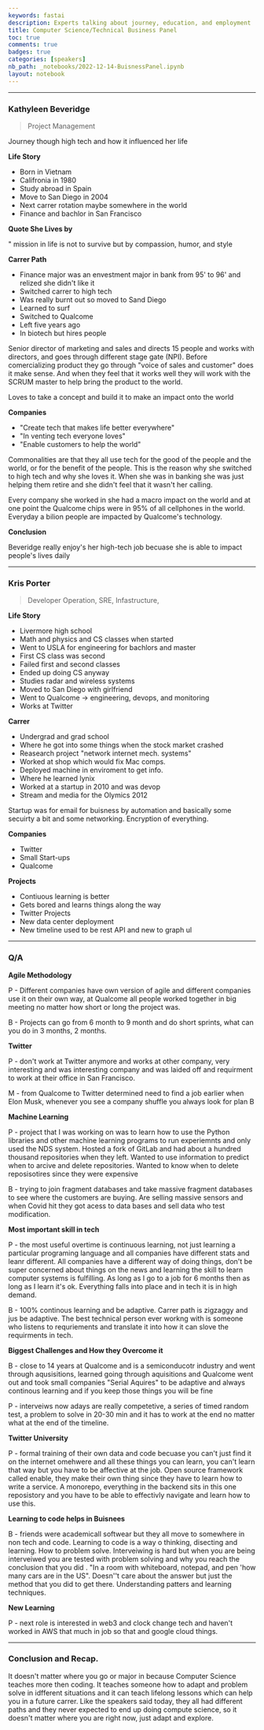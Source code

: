 ```yaml
---
keywords: fastai
description: Experts talking about journey, education, and employment
title: Computer Science/Technical Business Panel
toc: true
comments: true
badges: true
categories: [speakers]
nb_path: _notebooks/2022-12-14-BuisnessPanel.ipynb
layout: notebook
---
```


<!--
#################################################
### THIS FILE WAS AUTOGENERATED! DO NOT EDIT! ###
#################################################
# file to edit: _notebooks/2022-12-14-BuisnessPanel.ipynb
-->

<div class="container" id="notebook-container">
        
<div class="cell border-box-sizing text_cell rendered"><div class="inner_cell">
<div class="text_cell_render border-box-sizing rendered_html">
<hr/>
</div>
</div>
</div>
<div class="cell border-box-sizing text_cell rendered"><div class="inner_cell">
<div class="text_cell_render border-box-sizing rendered_html">
<h3 id="Kathyleen-Beveridge">Kathyleen Beveridge<a class="anchor-link" href="#Kathyleen-Beveridge"> </a></h3>
</div>
</div>
</div>
<div class="cell border-box-sizing text_cell rendered"><div class="inner_cell">
<div class="text_cell_render border-box-sizing rendered_html">
<blockquote><p>Project Management</p>
</blockquote>

</div>
</div>
</div>
<div class="cell border-box-sizing text_cell rendered"><div class="inner_cell">
<div class="text_cell_render border-box-sizing rendered_html">
<p>Journey though high tech and how it influenced her life</p>

</div>
</div>
</div>
<div class="cell border-box-sizing text_cell rendered"><div class="inner_cell">
<div class="text_cell_render border-box-sizing rendered_html">
<p><strong>Life Story</strong></p>

</div>
</div>
</div>
<div class="cell border-box-sizing text_cell rendered"><div class="inner_cell">
<div class="text_cell_render border-box-sizing rendered_html">
<ul>
<li>Born in Vietnam</li>
<li>Califronia in 1980</li>
<li>Study abroad in Spain</li>
<li>Move to San Diego in 2004</li>
<li>Next carrer rotation maybe somewhere in the world</li>
<li>Finance and bachlor in San Francisco</li>
</ul>

</div>
</div>
</div>
<div class="cell border-box-sizing text_cell rendered"><div class="inner_cell">
<div class="text_cell_render border-box-sizing rendered_html">
<p><strong>Quote She Lives by</strong></p>

</div>
</div>
</div>
<div class="cell border-box-sizing text_cell rendered"><div class="inner_cell">
<div class="text_cell_render border-box-sizing rendered_html">
<p>" mission in life is not to survive but by compassion, humor, and style</p>

</div>
</div>
</div>
<div class="cell border-box-sizing text_cell rendered"><div class="inner_cell">
<div class="text_cell_render border-box-sizing rendered_html">
<p><strong>Carrer Path</strong></p>

</div>
</div>
</div>
<div class="cell border-box-sizing text_cell rendered"><div class="inner_cell">
<div class="text_cell_render border-box-sizing rendered_html">
<ul>
<li>Finance major was an envestment major in bank from 95' to 96' and relized she didn't like it</li>
<li>Switched carrer to high tech</li>
<li>Was really burnt out so moved to Sand Diego </li>
<li>Learned to surf</li>
<li>Switched to Qualcome</li>
<li>Left five years ago </li>
<li>In biotech but hires people</li>
</ul>

</div>
</div>
</div>
<div class="cell border-box-sizing text_cell rendered"><div class="inner_cell">
<div class="text_cell_render border-box-sizing rendered_html">
<p>Senior director of marketing and sales and directs 15 people and works with directors, and goes through different stage gate (NPI). Before comercializing product they go through "voice of sales and customer" does it make sense. And when they feel that it works well they will work with the SCRUM master to help bring the product to the world.</p>

</div>
</div>
</div>
<div class="cell border-box-sizing text_cell rendered"><div class="inner_cell">
<div class="text_cell_render border-box-sizing rendered_html">
<p>Loves to take a concept and build it to make an impact onto the world</p>

</div>
</div>
</div>
<div class="cell border-box-sizing text_cell rendered"><div class="inner_cell">
<div class="text_cell_render border-box-sizing rendered_html">
<p><strong>Companies</strong></p>

</div>
</div>
</div>
<div class="cell border-box-sizing text_cell rendered"><div class="inner_cell">
<div class="text_cell_render border-box-sizing rendered_html">
<ul>
<li>"Create tech that makes life better everywhere"</li>
<li>"In venting tech everyone loves"</li>
<li>"Enable customers to help the world"</li>
</ul>

</div>
</div>
</div>
<div class="cell border-box-sizing text_cell rendered"><div class="inner_cell">
<div class="text_cell_render border-box-sizing rendered_html">
<p>Commonalities are that they all use tech for the good of the people and the world, or for the benefit of the people. This is the reason why she switched to high tech and why she loves it. When she was in banking she was just helping them retire and she didn't feel that it wasn't her calling.</p>

</div>
</div>
</div>
<div class="cell border-box-sizing text_cell rendered"><div class="inner_cell">
<div class="text_cell_render border-box-sizing rendered_html">
<p>Every company she worked in she had a macro impact on the world and at one point the Qualcome chips were in 95% of all cellphones in the world. Everyday a bilion people are impacted by Qualcome's technology.</p>

</div>
</div>
</div>
<div class="cell border-box-sizing text_cell rendered"><div class="inner_cell">
<div class="text_cell_render border-box-sizing rendered_html">
<p><strong>Conclusion</strong></p>

</div>
</div>
</div>
<div class="cell border-box-sizing text_cell rendered"><div class="inner_cell">
<div class="text_cell_render border-box-sizing rendered_html">
<p>Beveridge really enjoy's her high-tech job becuase she is able to impact people's lives daily</p>

</div>
</div>
</div>
<div class="cell border-box-sizing text_cell rendered"><div class="inner_cell">
<div class="text_cell_render border-box-sizing rendered_html">
<hr>
</div>
</div>
</div>
<div class="cell border-box-sizing text_cell rendered"><div class="inner_cell">
<div class="text_cell_render border-box-sizing rendered_html">
<h3 id="Kris-Porter">Kris Porter<a class="anchor-link" href="#Kris-Porter"> </a></h3>
</div>
</div>
</div>
<div class="cell border-box-sizing text_cell rendered"><div class="inner_cell">
<div class="text_cell_render border-box-sizing rendered_html">
<blockquote><p>Developer Operation, SRE, Infastructure,</p>
</blockquote>

</div>
</div>
</div>
<div class="cell border-box-sizing text_cell rendered"><div class="inner_cell">
<div class="text_cell_render border-box-sizing rendered_html">
<p><strong>Life Story</strong></p>

</div>
</div>
</div>
<div class="cell border-box-sizing text_cell rendered"><div class="inner_cell">
<div class="text_cell_render border-box-sizing rendered_html">
<ul>
<li>Livermore high school</li>
<li>Math and physics and CS classes when started</li>
<li>Went to USLA for engineering for bachlors and master</li>
<li>First CS class was second </li>
<li>Failed first and second classes</li>
<li>Ended up doing CS anyway</li>
<li>Studies radar and wireless systems</li>
<li>Moved to San Diego with girlfriend</li>
<li>Went to Qualcome -&gt; engineering, devops, and monitoring</li>
<li>Works at Twitter</li>
</ul>

</div>
</div>
</div>
<div class="cell border-box-sizing text_cell rendered"><div class="inner_cell">
<div class="text_cell_render border-box-sizing rendered_html">
<p><strong>Carrer</strong></p>

</div>
</div>
</div>
<div class="cell border-box-sizing text_cell rendered"><div class="inner_cell">
<div class="text_cell_render border-box-sizing rendered_html">
<ul>
<li>Undergrad and grad school</li>
<li>Where he got into some things when the stock market crashed</li>
<li>Reasearch project "network internet mech. systems"</li>
<li>Worked at shop which would fix Mac comps.</li>
<li>Deployed machine in enviroment to get info.</li>
<li>Where he learned lynix</li>
<li>Worked at a startup in 2010 and was devop</li>
<li>Stream and media for the Olymics 2012</li>
</ul>

</div>
</div>
</div>
<div class="cell border-box-sizing text_cell rendered"><div class="inner_cell">
<div class="text_cell_render border-box-sizing rendered_html">
<p>Startup was for email for buisness by automation and basically some secuirty a bit and some networking. Encryption of everything.</p>

</div>
</div>
</div>
<div class="cell border-box-sizing text_cell rendered"><div class="inner_cell">
<div class="text_cell_render border-box-sizing rendered_html">
<p><strong>Companies</strong></p>

</div>
</div>
</div>
<div class="cell border-box-sizing text_cell rendered"><div class="inner_cell">
<div class="text_cell_render border-box-sizing rendered_html">
<ul>
<li>Twitter</li>
<li>Small Start-ups</li>
<li>Qualcome</li>
</ul>

</div>
</div>
</div>
<div class="cell border-box-sizing text_cell rendered"><div class="inner_cell">
<div class="text_cell_render border-box-sizing rendered_html">
<p><strong>Projects</strong></p>

</div>
</div>
</div>
<div class="cell border-box-sizing text_cell rendered"><div class="inner_cell">
<div class="text_cell_render border-box-sizing rendered_html">
<ul>
<li>Contiuous learning is better</li>
<li>Gets bored and learns things along the way</li>
<li>Twitter Projects</li>
<li>New data center deployment</li>
<li>New timeline used to be rest API and new to graph ul</li>
</ul>

</div>
</div>
</div>
<div class="cell border-box-sizing text_cell rendered"><div class="inner_cell">
<div class="text_cell_render border-box-sizing rendered_html">
<hr/>
</div>
</div>
</div>
<div class="cell border-box-sizing text_cell rendered"><div class="inner_cell">
<div class="text_cell_render border-box-sizing rendered_html">
<h3 id="Q/A">Q/A<a class="anchor-link" href="#Q/A"> </a></h3>
</div>
</div>
</div>
<div class="cell border-box-sizing text_cell rendered"><div class="inner_cell">
<div class="text_cell_render border-box-sizing rendered_html">
<p><strong>Agile Methodology</strong></p>

</div>
</div>
</div>
<div class="cell border-box-sizing text_cell rendered"><div class="inner_cell">
<div class="text_cell_render border-box-sizing rendered_html">
<p>P - Different companies have own version of agile and different companies use it on their own way, at Qualcome all people worked together in big meeting no matter how short or long the project was.</p>

</div>
</div>
</div>
<div class="cell border-box-sizing text_cell rendered"><div class="inner_cell">
<div class="text_cell_render border-box-sizing rendered_html">
<p>B - Projects can go from 6 month to 9 month and do short sprints, what can you do in 3 months, 2 months.</p>

</div>
</div>
</div>
<div class="cell border-box-sizing text_cell rendered"><div class="inner_cell">
<div class="text_cell_render border-box-sizing rendered_html">
<p><strong>Twitter</strong></p>

</div>
</div>
</div>
<div class="cell border-box-sizing text_cell rendered"><div class="inner_cell">
<div class="text_cell_render border-box-sizing rendered_html">
<p>P - don't work at Twitter anymore and works at other company, very interesting and was interesting company and was laided off and requirment to work at their office in San Francisco.</p>

</div>
</div>
</div>
<div class="cell border-box-sizing text_cell rendered"><div class="inner_cell">
<div class="text_cell_render border-box-sizing rendered_html">
<p>M - from Qualcome to Twitter determined need to find a job earlier when Elon Musk, whenever you see a company shuffle you always look for plan B</p>

</div>
</div>
</div>
<div class="cell border-box-sizing text_cell rendered"><div class="inner_cell">
<div class="text_cell_render border-box-sizing rendered_html">
<p><strong>Machine Learning</strong></p>

</div>
</div>
</div>
<div class="cell border-box-sizing text_cell rendered"><div class="inner_cell">
<div class="text_cell_render border-box-sizing rendered_html">
<p>P - project that I was working on was to learn how to use the Python libraries and other machine learning programs to run experiemnts and only used the NDS system. Hosted a fork of GitLab and had about a hundred thousand repositories when they left. Wanted to use information to predict when to arcive and delete repositories. Wanted to know when to delete reposisotires since they were expensive</p>

</div>
</div>
</div>
<div class="cell border-box-sizing text_cell rendered"><div class="inner_cell">
<div class="text_cell_render border-box-sizing rendered_html">
<p>B - trying to join fragment databases and take massive fragment databases to see where the customers are buying. Are selling massive sensors and when Covid hit they got acess to data bases and sell data who test modification.</p>

</div>
</div>
</div>
<div class="cell border-box-sizing text_cell rendered"><div class="inner_cell">
<div class="text_cell_render border-box-sizing rendered_html">
<p><strong>Most important skill in tech</strong></p>

</div>
</div>
</div>
<div class="cell border-box-sizing text_cell rendered"><div class="inner_cell">
<div class="text_cell_render border-box-sizing rendered_html">
<p>P - the most useful overtime is continuous learning, not just learning a particular programing language and all companies have different stats and leanr different. All companies have a different way of doing things, don't be super concerned about things on the news and learning the skill to learn computer systems is fulfilling. As long as I go to a job for 6 months then as long as I learn it's ok. Everything falls into place and in tech it is in high demand.</p>

</div>
</div>
</div>
<div class="cell border-box-sizing text_cell rendered"><div class="inner_cell">
<div class="text_cell_render border-box-sizing rendered_html">
<p>B - 100% continous learning and be adaptive. Carrer path is zigzaggy and jus be adaptive. The best technical person ever workng with is someone who listens to requriements and translate it into how it can slove the requirments in tech.</p>

</div>
</div>
</div>
<div class="cell border-box-sizing text_cell rendered"><div class="inner_cell">
<div class="text_cell_render border-box-sizing rendered_html">
<p><strong>Biggest Challenges and How they Overcome it</strong></p>

</div>
</div>
</div>
<div class="cell border-box-sizing text_cell rendered"><div class="inner_cell">
<div class="text_cell_render border-box-sizing rendered_html">
<p>B - close to 14 years at Qualcome and is a semiconducotr industry and went through aqusisitions, learned going through aquisitions and Qualcome went out and took small companies "Serial Aquires" to be adaptive and always continous learning and if you keep those things you will be fine</p>

</div>
</div>
</div>
<div class="cell border-box-sizing text_cell rendered"><div class="inner_cell">
<div class="text_cell_render border-box-sizing rendered_html">
<p>P - interveiws now adays are really competetive, a series of timed random test, a problem to solve in 20-30 min and it has to work at the end no matter what at the end of the timeline.</p>

</div>
</div>
</div>
<div class="cell border-box-sizing text_cell rendered"><div class="inner_cell">
<div class="text_cell_render border-box-sizing rendered_html">
<p><strong>Twitter University</strong></p>

</div>
</div>
</div>
<div class="cell border-box-sizing text_cell rendered"><div class="inner_cell">
<div class="text_cell_render border-box-sizing rendered_html">
<p>P - formal training of their own data and code becuase you can't just find it on the internet omehwere and all these things you can learn, you can't learn that way but you have to be affective at the job. Open source framework called enable, they make their own thing since they have to learn how to write a service. A monorepo, everything in the backend sits in this one reposistory and you have to be able to effectivly navigate and learn how to use this.</p>

</div>
</div>
</div>
<div class="cell border-box-sizing text_cell rendered"><div class="inner_cell">
<div class="text_cell_render border-box-sizing rendered_html">
<p><strong>Learning to code helps in Buisnees</strong></p>

</div>
</div>
</div>
<div class="cell border-box-sizing text_cell rendered"><div class="inner_cell">
<div class="text_cell_render border-box-sizing rendered_html">
<p>B - friends were academicall softwear but they all move to somewhere in non tech and code. Learning to code is a way o thinking, disecting and learning. How to problem solve. Interveiwing is hard but when you are being interveiwed you are tested with problem solving and why you reach the conclusion that you did . "In a room with whiteboard, notepad, and pen 'how many cars are in the US". Doesn''t care about the answer but just the method that you did to get there. Understanding patters and learning techniques.</p>

</div>
</div>
</div>
<div class="cell border-box-sizing text_cell rendered"><div class="inner_cell">
<div class="text_cell_render border-box-sizing rendered_html">
<p><strong>New Learning</strong></p>

</div>
</div>
</div>
<div class="cell border-box-sizing text_cell rendered"><div class="inner_cell">
<div class="text_cell_render border-box-sizing rendered_html">
<p>P - next role is interested in web3 and clock change tech and haven't worked in AWS that much in job so that and google cloud things.</p>

</div>
</div>
</div>
<div class="cell border-box-sizing text_cell rendered"><div class="inner_cell">
<div class="text_cell_render border-box-sizing rendered_html">
<hr/>
</div>
</div>
</div>
<div class="cell border-box-sizing text_cell rendered"><div class="inner_cell">
<div class="text_cell_render border-box-sizing rendered_html">
<h3 id="Conclusion-and-Recap.">Conclusion and Recap.<a class="anchor-link" href="#Conclusion-and-Recap."> </a></h3>
</div>
</div>
</div>
<div class="cell border-box-sizing text_cell rendered"><div class="inner_cell">
<div class="text_cell_render border-box-sizing rendered_html">
<p>It doesn't matter where you go or major in because Computer Science teaches more then coding. It teaches someone how to adapt and problem solve in idfferent situations and it can teach lifelong lessons which can help you in a future carrer. Like the speakers said today, they all had different paths and they never expected to end up doing compute science, so it doesn't matter where you are right now, just adapt and explore.</p>

</div>
</div>
</div>
</div>
 

